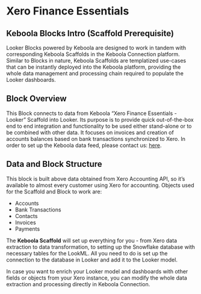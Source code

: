 # Xero Finance Essentials

## Keboola Blocks Intro (Scaffold Prerequisite)
Looker Blocks powered by Keboola are designed to work in tandem with corresponding Keboola Scaffolds in the Keboola Connection platform. Similar to Blocks in nature, Keboola Scaffolds are templatized use-cases that can be instantly deployed into the Keboola platform, providing the whole data management and processing chain required to populate the Looker dashboards.

## Block Overview
This Block connects to data from Keboola “Xero Finance Essentials - Looker” Scaffold into Looker. Its purpose is to provide quick out-of-the-box end to end integration and functionality to be used either stand-alone or to be combined with other data. It focuses on invoices and creation of accounts balances based on bank transactions synchronized to Xero. In order to set up the Keboola data feed, please contact us: [here](https://get.keboola.com/lookerblocks?block=finance_xero).

## Data and Block Structure
This block is built above data obtained from Xero Accounting API, so it’s available to almost every customer using Xero for accounting. Objects used for the Scaffold and Block to work are:

*  Accounts
*  Bank Transactions
*  Contacts
*  Invoices
*  Payments

The **Keboola Scaffold** will set up everything for you - from Xero data extraction to data transformation, to setting up the Snowflake database with necessary tables for the LookML. All you need to do is set up the connection to the database in Looker and add it to the Looker model.

In case you want to enrich your Looker model and dashboards with other fields or objects from your Xero instance, you can modify the whole data extraction and processing directly in Keboola Connection.
